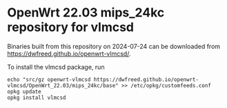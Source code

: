 OpenWrt 22.03 mips_24kc repository for vlmcsd
========

Binaries built from this repository on 2024-07-24 can be downloaded from <https://dwfreed.github.io/openwrt-vlmcsd/>.

To install the vlmcsd package, run

```
echo "src/gz openwrt-vlmcsd https://dwfreed.github.io/openwrt-vlmcsd/OpenWrt_22.03/mips_24kc/base" >> /etc/opkg/customfeeds.conf
opkg update
opkg install vlmcsd
```
